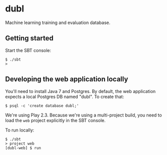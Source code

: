 dubl
====

Machine learning training and evaluation database.

Getting started
---------------

Start the SBT console:

    $ ./sbt
    >

## Developing the web application locally

You'll need to install Java 7 and Postgres. By default, the web application
expects a local Postgres DB named "dubl". To create that:

    $ psql -c 'create database dubl;'

We're using Play 2.3. Because we're using a multi-project build, you need
to load the `web` project explicitly in the SBT console.

To run locally:

    $ ./sbt
    > project web
    [dubl-web] $ run
